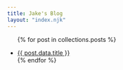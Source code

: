 ```yaml
---
title: Jake's Blog
layout: "index.njk"
---
```


<ul>

{% for post in collections.posts %}
<li>
    <a href="{{ post.url }}">{{ post.data.title }}</a>
</li>
{% endfor %}

</ul>


